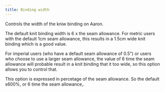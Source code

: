 ```yaml
---
title: Binding width
---
```


Controls the width of the kniw binding on Aaron. 

The default knit binding width is 6 x the seam allowance.
For metric users with the default 1cm seam allowance, this results in a 1.5cm wide knit binding which is a good value.

For imperial users (who have a default seam allowance of 0.5") or users who choose to use a larger seam allowance, the value of 6 time the seam allowance will probable result in a knit binding that it too wide, so this option allows you to control that.

<Note>

This option is expressed in percetage of the seam allowance. So the default s600%, or 6 time the seam allowance,.
</Note>
